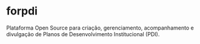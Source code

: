 # forpdi
Plataforma Open Source para criação, gerenciamento, acompanhamento e divulgação de Planos de Desenvolvimento Institucional (PDI).

